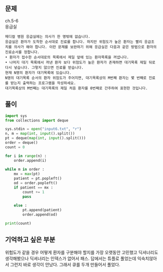 ## 문제  
ch.5-6  
응급실
```
메디컬 병원 응급실에는 의사가 한 명밖에 없습니다.
응급실은 환자가 도착한 순서대로 진료를 합니다. 하지만 위험도가 높은 환자는 빨리 응급조 치를 의사가 해야 합니다. 이런 문제를 보완하기 위해 응급실은 다음과 같은 방법으로 환자의 진료순서를 정합니다.
• 환자가 접수한 순서대로의 목록에서 제일 앞에 있는 환자목록을 꺼냅니다.
• 나머지 대기 목록에서 꺼낸 환자 보다 위험도가 높은 환자가 존재하면 대기목록 제일 뒤로
다시 넣습니다. 그렇지 않으면 진료를 받습니다.
현재 N명의 환자가 대기목록에 있습니다.
N명의 대기목록 순서의 환자 위험도가 주어지면, 대기목록상의 M번째 환자는 몇 번째로 진료 를 받는지 출력하는 프로그램을 작성하세요.
대기목록상의 M번째는 대기목록의 제일 처음 환자를 0번째로 간주하여 표현한 것입니다.
```

## 풀이
```python
import sys
from collections import deque

sys.stdin = open("input6.txt", "r")
n, m = map(int, input().split())
pt = deque(map(int, input().split()))
order = deque()
count = 0

for i in range(n) :
    order.append(i)
    
while m in order :
    mx = max(pt)
    patient = pt.popleft()
    od = order.popleft()
    if patient == mx :
        count += 1
        pass
        
    else :
        pt.append(patient)
        order.append(od)

print(count)
```

## 기억하고 싶은 부분
위험도가 같을 경우 어떻게 환자를 구분해야 할지를 가장 오랫동안 고민했고 딕셔너리도 생각해봤으나 딕셔너리는 인덱스가 없어서 패스. 답에서는 튜플로 풀었는데 익숙치않아서 그런지 바로 생각이 안났다. 그래서 큐를 두개 만들어서 풀었다.